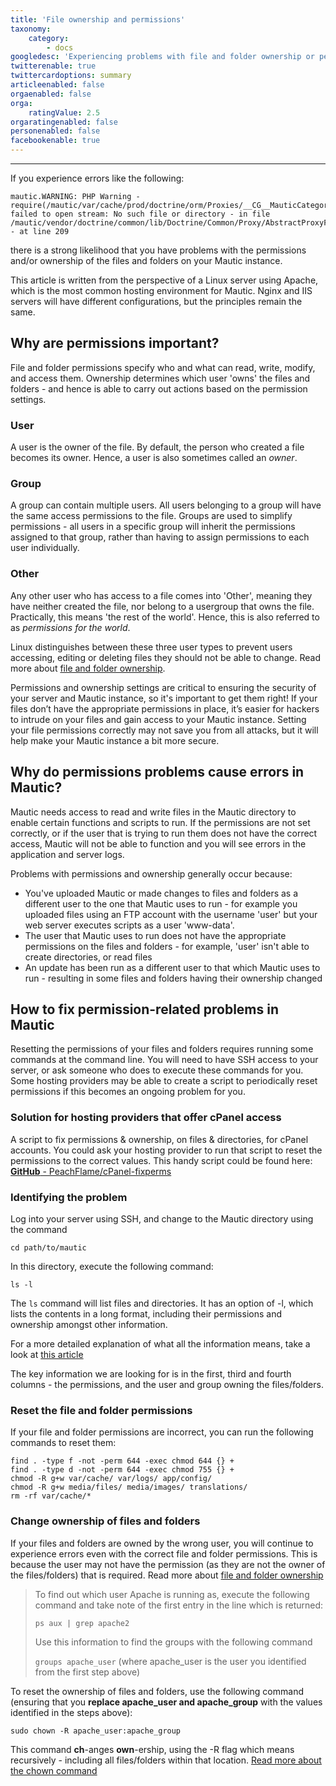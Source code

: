 ```yaml
---
title: 'File ownership and permissions'
taxonomy:
    category:
        - docs
googledesc: 'Experiencing problems with file and folder ownership or permissions in Mautic? This article walks through how to fix them.'
twitterenable: true
twittercardoptions: summary
articleenabled: false
orgaenabled: false
orga:
    ratingValue: 2.5
orgaratingenabled: false
personenabled: false
facebookenable: true
---
```


---
If you experience errors like the following:
```
mautic.WARNING: PHP Warning - require(/mautic/var/cache/prod/doctrine/orm/Proxies/__CG__MauticCategoryBundleEntityCategory.php): failed to open stream: No such file or directory - in file /mautic/vendor/doctrine/common/lib/Doctrine/Common/Proxy/AbstractProxyFactory.php - at line 209
```
there is a strong likelihood that you have problems with the permissions and/or ownership of the files and folders on your Mautic instance.

This article is written from the perspective of a Linux server using Apache, which is the most common hosting environment for Mautic. Nginx and IIS servers will have different configurations, but the principles remain the same.

## Why are permissions important?
File and folder permissions specify who and what can read, write, modify, and access them. Ownership determines which user 'owns' the files and folders - and hence is able to carry out actions based on the permission settings.  

### User
A user is the owner of the file. By default, the person who created a file becomes its owner. Hence, a user is also sometimes called an _owner_.

### Group
A group can contain multiple users. All users belonging to a group will have the same access permissions to the file. Groups are used to simplify permissions - all users in a specific group will inherit the permissions assigned to that group, rather than having to assign permissions to each user individually.

### Other
Any other user who has access to a file comes into 'Other', meaning they have neither created the file, nor belong to a usergroup that owns the file. Practically, this means 'the rest of the world'. Hence, this is also referred to as _permissions for the world_.

Linux distinguishes between these three user types to prevent users accessing, editing or deleting files they should not be able to change. Read more about [file and folder ownership][ownership].

Permissions and ownership settings are critical to ensuring the security of your server and Mautic instance, so it's important to get them right!  If your files don’t have the appropriate permissions in place, it’s easier for hackers to intrude on your files and gain access to your Mautic instance. Setting your file permissions correctly may not save you from all attacks, but it will help make your Mautic instance a bit more secure.

## Why do permissions problems cause errors in Mautic?

Mautic needs access to read and write files in the Mautic directory to enable certain functions and scripts to run. If the permissions are not set correctly, or if the user that is trying to run them does not have the correct access, Mautic will not be able to function and you will see errors in the application and server logs.

Problems with permissions and ownership generally occur because:
* You've uploaded Mautic or made changes to files and folders as a different user to the one that Mautic uses to run - for example you uploaded files using an FTP account with the username 'user' but your web server executes scripts as a user 'www-data'.
* The user that Mautic uses to run does not have the appropriate permissions on the files and folders - for example, 'user' isn't able to create directories, or read files
* An update has been run as a different user to that which Mautic uses to run - resulting in some files and folders having their ownership changed

## How to fix permission-related problems in Mautic
Resetting the permissions of your files and folders requires running some commands at the command line. You will need to have SSH access to your server, or ask someone who does to execute these commands for you.  Some hosting providers may be able to create a script to periodically reset permissions if this becomes an ongoing problem for you.

### Solution for hosting providers that offer cPanel access
A script to fix permissions & ownership, on files & directories, for cPanel accounts. You could ask your hosting provider to run that script to reset the permissions to the correct values. This handy script could be found here: 
[**GitHub** - PeachFlame/cPanel-fixperms][cpanel-fixperms]

### Identifying the problem
Log into your server using SSH, and change to the Mautic directory using the command

`cd path/to/mautic`

In this directory, execute the following command:

`ls -l`

The `ls` command will list files and directories. It has an option of -l, which lists the contents in a long format, including their permissions and ownership amongst other information.

For a more detailed explanation of what all the information means, take a look at [this article][ls-syntax]

The key information we are looking for is in the first, third and fourth columns - the permissions, and the user and group owning the files/folders.

### Reset the file and folder permissions
If your file and folder permissions are incorrect, you can run the following commands to reset them:

```
find . -type f -not -perm 644 -exec chmod 644 {} +
find . -type d -not -perm 644 -exec chmod 755 {} +
chmod -R g+w var/cache/ var/logs/ app/config/
chmod -R g+w media/files/ media/images/ translations/
rm -rf var/cache/*
```

### Change ownership of files and folders

If your files and folders are owned by the wrong user, you will continue to experience errors even with the correct file and folder permissions. This is because the user may not have the permission (as they are not the owner of the files/folders) that is required.  Read more about [file and folder ownership][ownership]

>To find out which user Apache is running as, execute the following command and take note of the first entry in the line which is returned:
>
> `ps aux | grep apache2`
> 
> Use this information to find the groups with the following command
> 
> `groups apache_user` (where apache_user is the user you identified from the first step above)

To reset the ownership of files and folders, use the following command (ensuring that you **replace apache_user and apache_group** with the values identified in the steps above):

`sudo chown -R apache_user:apache_group`

This command **ch**-anges **own**-ership, using the -R flag which means recursively - including all files/folders within that location. [Read more about the chown command][chown-command]

[ls-syntax]: <https://www.garron.me/en/go2linux/ls-file-permissions.html>
[ownership]: <https://www.thegeekdiary.com/understanding-basic-file-permissions-and-ownership-in-linux/>
[chown-command]: <https://linuxize.com/post/linux-chown-command/>
[cpanel-fixperms]: <https://github.com/PeachFlame/cPanel-fixperms/>

